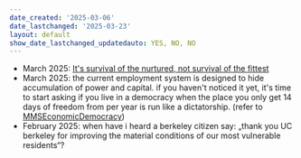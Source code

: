 ```yaml
---
date_created: '2025-03-06'
date_lastchanged: '2025-03-23'
layout: default
show_date_lastchanged_updatedauto: YES, NO, NO
---
```

- March 2025: [It's survival of the nurtured, not survival of the fittest](DARWIN-NOT-SURVIVAL-OF-THE-FITTEST.md)
- March 2025: the current employment system is designed to hide accumulation of power and capital. if you haven't noticed it yet, it's time to start asking if you live in a democracy when the place you only get 14 days of freedom from per year is run like a dictatorship. (refer to [MMSEconomicDemocracy](MMSEconomicDemocracy.md))
- February 2025: when have i heard a berkeley citizen say: „thank you UC berkeley for improving the material conditions of our most vulnerable residents“? 